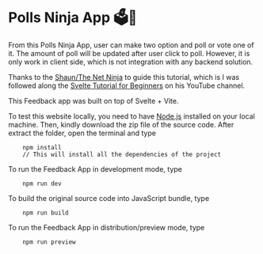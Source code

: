 # Polls Ninja App 🗳🤏

From this Polls Ninja App, user can make two option and poll or vote one of it. The amount of poll will be updated after user click to poll. However, it is only work in client side, which is not integration with any backend solution.


Thanks to the [Shaun/The Net Ninja](https://github.com/iamshaunjp) to guide this tutorial, which is I was followed along the [Svelte Tutorial for Beginners](https://www.youtube.com/playlist?list=PL4cUxeGkcC9hlbrVO_2QFVqVPhlZmz7tO) on his YouTube channel.


This Feedback app was built on top of Svelte + Vite.


To test this website locally, you need to have [Node.js](https://nodejs.org/en/) installed on your local machine. Then, kindly download the zip file of the source code. After extract the folder, open the terminal and type

```Shell
	npm install
	// This will install all the dependencies of the project
```


To run the Feedback App in development mode, type 

```Shell
	npm run dev
```

To build the original source code into JavaScript bundle, type

```Shell
	npm run build
```

To run the Feedback App in distribution/preview mode, type

```Shell
	npm run preview
```
